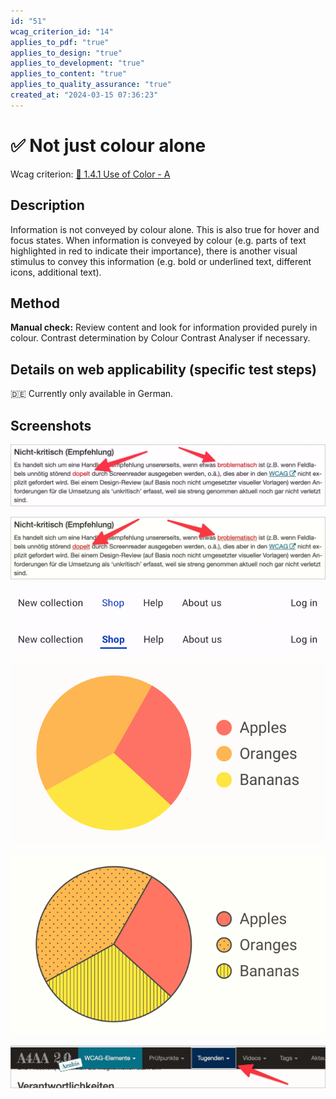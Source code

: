 ```yaml
---
id: "51"
wcag_criterion_id: "14"
applies_to_pdf: "true"
applies_to_design: "true"
applies_to_development: "true"
applies_to_content: "true"
applies_to_quality_assurance: "true"
created_at: "2024-03-15 07:36:23"
---
```


# ✅ Not just colour alone

Wcag criterion: [📜 1.4.1 Use of Color - A](..)

## Description

Information is not conveyed by colour alone. This is also true for hover and focus states. When information is conveyed by colour (e.g. parts of text highlighted in red to indicate their importance), there is another visual stimulus to convey this information (e.g. bold or underlined text, different icons, additional text).

## Method

**Manual check:** Review content and look for information provided purely in colour. Contrast determination by Colour Contrast Analyser if necessary.

## Details on web applicability (specific test steps)

🇩🇪 Currently only available in German.

## Screenshots

![Fehlerhafte Wörter in Text nur rötlich hervorgehoben](images/fehlerhafte-wrter-in-text-nur-rtlich-hervorgehoben.png)

![Fehlerhafte Wörter zusätzlich durch gepunktete Unterstreichung hervorgehoben](images/fehlerhafte-wrter-zustzlich-durch-gepunktete-unterstreichung-hervorgehoben.png)

![Aktiver Navigations-Punkt nur farblich hervorgehoben](images/aktiver-navigations-punkt-nur-farblich-hervorgehoben.png)

![Aktiver Navigations-Punkt zusätzlich mit Fettung und Unterstreichung hervorgehoben](images/aktiver-navigations-punkt-zustzlich-mit-fettung-und-unterstreichung-hervorgehoben.png)

![Kuchen-Diagramm rein farblich codiert](images/kuchen-diagramm-rein-farblich-codiert.png)

![Kuchen-Diagramm zusätzlich mit Muster codiert](images/kuchen-diagramm-zustzlich-mit-muster-codiert.png)

![Fokus-Zustand durch Umrandung gut erkennbar](images/fokus-zustand-durch-umrandung-gut-erkennbar.png)
